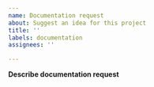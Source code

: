 ```yaml
---
name: Documentation request
about: Suggest an idea for this project
title: ''
labels: documentation
assignees: ''

---
```


**Describe documentation request**
